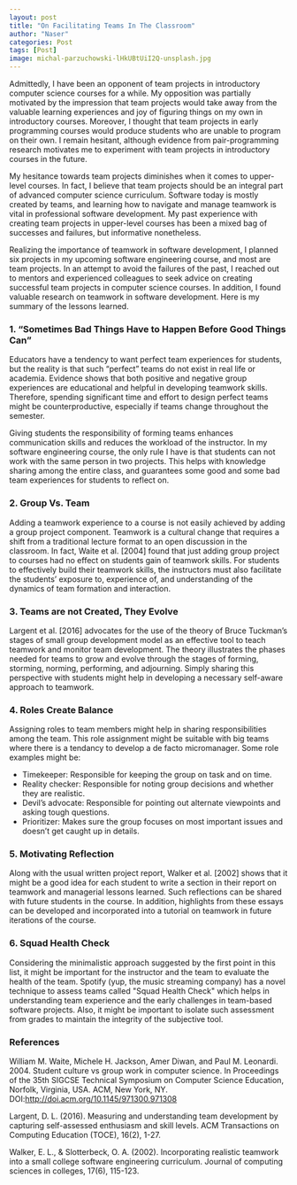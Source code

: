 ```yaml
---
layout: post
title: "On Facilitating Teams In The Classroom"
author: "Naser"
categories: Post
tags: [Post]
image: michal-parzuchowski-lHkUBtUiI2Q-unsplash.jpg
---
```



Admittedly, I have been an opponent of team projects in introductory computer science courses for a while.  My opposition was partially motivated by the impression that team projects would take away from the valuable learning experiences and joy of figuring things on my own in introductory courses.  Moreover, I thought that team projects in early programming courses would produce students who are unable to program on their own.  I remain hesitant, although evidence from pair-programming research motivates me to experiment with team projects in introductory courses in the future.

My hesitance towards team projects diminishes when it comes to upper-level courses.  In fact, I believe that team projects should be an integral part of advanced computer science curriculum. Software today is mostly created by teams, and learning how to navigate and manage teamwork is vital in professional software development.  My past experience with creating team projects in upper-level courses has been a mixed bag of successes and failures, but informative nonetheless.  

Realizing the importance of teamwork in software development, I planned six projects in my upcoming software engineering course, and most are team projects.  In an attempt to avoid the failures of the past, I reached out to mentors and experienced colleagues to seek advice on creating successful team projects in computer science courses.  In addition, I found valuable research on teamwork in software development.  Here is my summary of the lessons learned.

### 1. “Sometimes Bad Things Have to Happen Before Good Things Can”
Educators have a tendency to want perfect team experiences for students, but the reality is that such “perfect” teams do not exist in real life or academia.  Evidence shows that both positive and negative group experiences are educational and helpful in developing teamwork skills.  Therefore, spending significant time and effort to design perfect teams might be counterproductive, especially if teams change throughout the semester.

Giving students the responsibility of forming teams enhances communication skills and reduces the workload of the instructor.  In my software engineering course, the only rule I have is that students can not work with the same person in two projects.  This helps with knowledge sharing among the entire class, and guarantees some good and some bad team experiences for students to reflect on.

### 2. Group Vs. Team
Adding a teamwork experience to a course is not easily achieved by adding a group project component.  Teamwork is a cultural change that requires a shift from a traditional lecture format to an open discussion in the classroom.  In fact, Waite et al. [2004] found that just adding group project to courses had no effect on students gain of teamwork skills.  For students to effectively build their teamwork skills, the instructors must also facilitate the students’ exposure to, experience of, and understanding of the dynamics of team formation and interaction.

### 3. Teams are not Created, They Evolve
Largent et al. [2016] advocates for the use of the theory of Bruce Tuckman’s stages of small group development model as an effective tool to teach teamwork and monitor team development.  The theory illustrates the phases needed for teams to grow and evolve through the stages of forming, storming, norming, performing, and adjourning.  Simply sharing this perspective with students might help in developing a necessary self-aware approach to teamwork.

### 4. Roles Create Balance
Assigning roles to team members might help in sharing responsibilities among the team.  This role assignment might be suitable with big teams where there is a tendancy to develop a de facto micromanager.  Some role examples might be:
- Timekeeper: Responsible for keeping the group on task and on time.
- Reality checker: Responsible for noting group decisions and whether they are realistic.
- Devil’s advocate: Responsible for pointing out alternate viewpoints and asking tough questions.
- Prioritizer: Makes sure the group focuses on most important issues and doesn’t get caught up in details.

### 5. Motivating Reflection
Along with the usual written project report, Walker et al. [2002] shows that it might be a good idea for each student to write a section in their report on teamwork and managerial lessons learned.  Such reflections can be shared with future students in the course.  In addition, highlights from these essays can be developed and incorporated into a tutorial on teamwork in future iterations of the course.

### 6. Squad Health Check
Considering the minimalistic approach suggested by the first point in this list, it might be important for the instructor and the team to evaluate the health of the team.  Spotify (yup, the music streaming company) has a novel technique to assess teams called "Squad Health Check" which helps in understanding team experience and the early challenges in team-based software projects.  Also, it might be important to isolate such assessment from grades to maintain the integrity of the subjective tool.


### References
William M. Waite, Michele H. Jackson, Amer Diwan, and Paul M. Leonardi. 2004. Student culture vs group work in computer science. In Proceedings of the 35th SIGCSE Technical Symposium on Computer Science Education, Norfolk, Virginia, USA. ACM, New York, NY. DOI:http://doi.acm.org/10.1145/971300.971308

Largent, D. L. (2016). Measuring and understanding team development by capturing self-assessed enthusiasm and skill levels. ACM Transactions on Computing Education (TOCE), 16(2), 1-27.

Walker, E. L., & Slotterbeck, O. A. (2002). Incorporating realistic teamwork into a small college software engineering curriculum. Journal of computing sciences in colleges, 17(6), 115-123.
